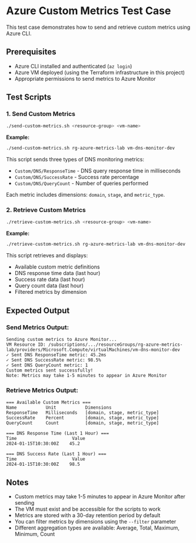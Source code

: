 # Azure Custom Metrics Test Case

This test case demonstrates how to send and retrieve custom metrics using Azure CLI.

## Prerequisites

- Azure CLI installed and authenticated (`az login`)
- Azure VM deployed (using the Terraform infrastructure in this project)
- Appropriate permissions to send metrics to Azure Monitor

## Test Scripts

### 1. Send Custom Metrics

```bash
./send-custom-metrics.sh <resource-group> <vm-name>
```

**Example:**
```bash
./send-custom-metrics.sh rg-azure-metrics-lab vm-dns-monitor-dev
```

This script sends three types of DNS monitoring metrics:
- `Custom/DNS/ResponseTime` - DNS query response time in milliseconds
- `Custom/DNS/SuccessRate` - Success rate percentage 
- `Custom/DNS/QueryCount` - Number of queries performed

Each metric includes dimensions: `domain`, `stage`, and `metric_type`.

### 2. Retrieve Custom Metrics

```bash
./retrieve-custom-metrics.sh <resource-group> <vm-name>
```

**Example:**
```bash
./retrieve-custom-metrics.sh rg-azure-metrics-lab vm-dns-monitor-dev
```

This script retrieves and displays:
- Available custom metric definitions
- DNS response time data (last hour)
- Success rate data (last hour) 
- Query count data (last hour)
- Filtered metrics by dimension

## Expected Output

### Send Metrics Output:
```
Sending custom metrics to Azure Monitor...
VM Resource ID: /subscriptions/.../resourceGroups/rg-azure-metrics-lab/providers/Microsoft.Compute/virtualMachines/vm-dns-monitor-dev
✓ Sent DNS ResponseTime metric: 45.2ms
✓ Sent DNS SuccessRate metric: 98.5%
✓ Sent DNS QueryCount metric: 1
Custom metrics sent successfully!
Note: Metrics may take 1-5 minutes to appear in Azure Monitor
```

### Retrieve Metrics Output:
```
=== Available Custom Metrics ===
Name           Unit           Dimensions
ResponseTime   Milliseconds   [domain, stage, metric_type]
SuccessRate    Percent        [domain, stage, metric_type]
QueryCount     Count          [domain, stage, metric_type]

=== DNS Response Time (Last 1 Hour) ===
Time                     Value
2024-01-15T10:30:00Z    45.2

=== DNS Success Rate (Last 1 Hour) ===
Time                     Value
2024-01-15T10:30:00Z    98.5
```

## Notes

- Custom metrics may take 1-5 minutes to appear in Azure Monitor after sending
- The VM must exist and be accessible for the scripts to work
- Metrics are stored with a 30-day retention period by default
- You can filter metrics by dimensions using the `--filter` parameter
- Different aggregation types are available: Average, Total, Maximum, Minimum, Count